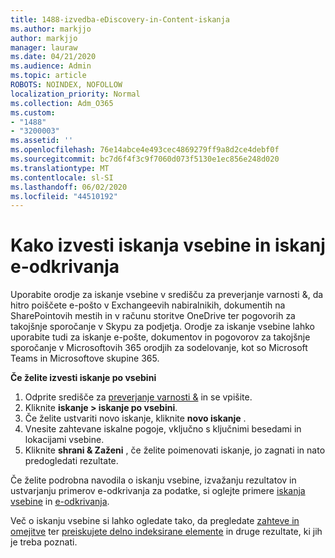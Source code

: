 ```yaml
---
title: 1488-izvedba-eDiscovery-in-Content-iskanja
ms.author: markjjo
author: markjjo
manager: lauraw
ms.date: 04/21/2020
ms.audience: Admin
ms.topic: article
ROBOTS: NOINDEX, NOFOLLOW
localization_priority: Normal
ms.collection: Adm_O365
ms.custom:
- "1488"
- "3200003"
ms.assetid: ''
ms.openlocfilehash: 76e14abce4e493cec4869279ff9a8d2ce4debf0f
ms.sourcegitcommit: bc7d6f4f3c9f7060d073f5130e1ec856e248d020
ms.translationtype: MT
ms.contentlocale: sl-SI
ms.lasthandoff: 06/02/2020
ms.locfileid: "44510192"
---
```

# <a name="how-to-perform-content-searches-and-ediscovery-searches"></a>Kako izvesti iskanja vsebine in iskanj e-odkrivanja

Uporabite orodje za iskanje vsebine v središču za preverjanje varnosti &, da hitro poiščete e-pošto v Exchangeevih nabiralnikih, dokumentih na SharePointovih mestih in v računu storitve OneDrive ter pogovorih za takojšnje sporočanje v Skypu za podjetja. Orodje za iskanje vsebine lahko uporabite tudi za iskanje e-pošte, dokumentov in pogovorov za takojšnje sporočanje v Microsoftovih 365 orodjih za sodelovanje, kot so Microsoft Teams in Microsoftove skupine 365.

**Če želite izvesti iskanje po vsebini**

1. Odprite središče za [preverjanje varnosti &](https://protection.office.com) in se vpišite.
2. Kliknite **iskanje > iskanje po vsebini**.
3. Če želite ustvariti novo iskanje, kliknite **novo iskanje** .
4. Vnesite zahtevane iskalne pogoje, vključno s ključnimi besedami in lokacijami vsebine.  
5. Kliknite **shrani & Zaženi** , če želite poimenovati iskanje, jo zagnati in nato predogledati rezultate.

Če želite podrobna navodila o iskanju vsebine, izvažanju rezultatov in ustvarjanju primerov e-odkrivanja za podatke, si oglejte primere [iskanja vsebine](https://docs.microsoft.com/microsoft-365/compliance/content-search) in [e-odkrivanja](https://docs.microsoft.com/microsoft-365/compliance/ediscovery-cases).

Več o iskanju vsebine si lahko ogledate tako, da pregledate [zahteve in omejitve](https://docs.microsoft.com/microsoft-365/compliance/limits-for-content-search) ter [preiskujete delno indeksirane elemente](https://docs.microsoft.com/microsoft-365/compliance/investigating-partially-indexed-items-in-ediscovery) in druge rezultate, ki jih je treba poznati.